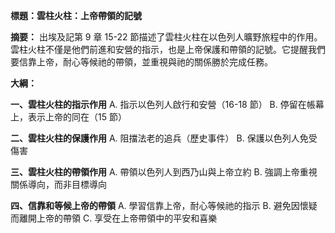 **標題：雲柱火柱：上帝帶領的記號**

**摘要：**
出埃及記第 9 章 15-22 節描述了雲柱火柱在以色列人曠野旅程中的作用。雲柱火柱不僅是他們前進和安營的指示，也是上帝保護和帶領的記號。它提醒我們要信靠上帝，耐心等候祂的帶領，並重視與祂的關係勝於完成任務。

**大綱：**

**一、雲柱火柱的指示作用**
    A. 指示以色列人啟行和安營（16-18 節）
    B. 停留在帳幕上，表示上帝的同在（15 節）

**二、雲柱火柱的保護作用**
    A. 阻擋法老的追兵（歷史事件）
    B. 保護以色列人免受傷害

**三、雲柱火柱的帶領作用**
    A. 帶領以色列人到西乃山與上帝立約
    B. 強調上帝重視關係導向，而非目標導向

**四、信靠和等候上帝的帶領**
    A. 學習信靠上帝，耐心等候祂的指示
    B. 避免因懷疑而離開上帝的帶領
    C. 享受在上帝帶領中的平安和喜樂